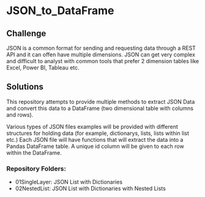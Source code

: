 # JSON_to_DataFrame

## Challenge
JSON is a common format for sending and requesting data through a REST API and it can offen have multiple dimensions. 
JSON can get very complex and difficult to analyst with common tools that prefer 2 dimension tables like Excel, Power BI, Tableau etc.

## Solutions
This repository attempts to provide multiple methods to extract JSON Data and convert this data to a DataFrame (two dimensional table with columns and rows).

Various types of JSON files examples will be provided with different structures for holding data (for example, dictionarys, lists, lists within list etc.)
Each JSON file will have functions that will extract the data into a Pandas DataFrame table. A unique id column will be given to each row within the DataFrame.

### Repository Folders:

- 01SingleLayer: JSON List with Dictionaries
- 02NestedList: JSON List with Dictionaries with Nested Lists
